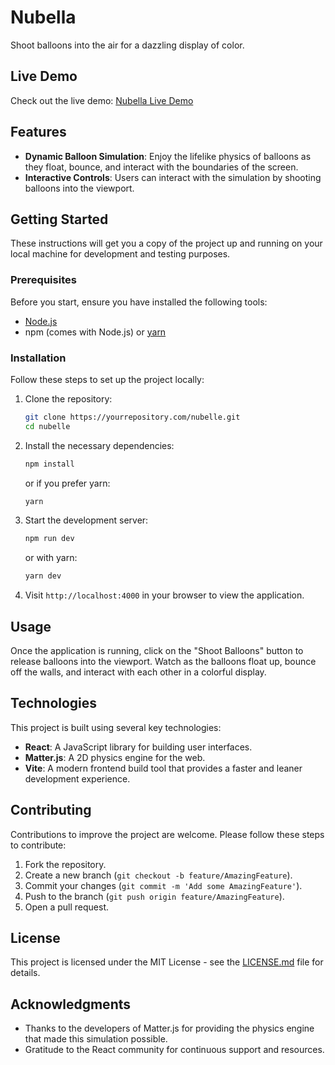 # Nubella

Shoot balloons into the air for a dazzling display of color.

## Live Demo

Check out the live demo: [Nubella Live Demo](https://nubella-chi.vercel.app/)

## Features

- **Dynamic Balloon Simulation**: Enjoy the lifelike physics of balloons as they float, bounce, and interact with the boundaries of the screen.
- **Interactive Controls**: Users can interact with the simulation by shooting balloons into the viewport.

## Getting Started

These instructions will get you a copy of the project up and running on your local machine for development and testing purposes.

### Prerequisites

Before you start, ensure you have installed the following tools:
- [Node.js](https://nodejs.org/en/download/)
- npm (comes with Node.js) or [yarn](https://yarnpkg.com/getting-started/install)

### Installation

Follow these steps to set up the project locally:

1. Clone the repository:
   ```bash
   git clone https://yourrepository.com/nubelle.git
   cd nubelle
   ```

2. Install the necessary dependencies:
   ```bash
   npm install
   ```
   or if you prefer yarn:
   ```bash
   yarn
   ```

3. Start the development server:
   ```bash
   npm run dev
   ```
   or with yarn:
   ```bash
   yarn dev
   ```

4. Visit `http://localhost:4000` in your browser to view the application.

## Usage

 Once the application is running, click on the "Shoot Balloons" button to release balloons into the viewport. Watch as the balloons float up, bounce off the walls, and interact with each other in a colorful display.

## Technologies

This project is built using several key technologies:

- **React**: A JavaScript library for building user interfaces.
- **Matter.js**: A 2D physics engine for the web.
- **Vite**: A modern frontend build tool that provides a faster and leaner development experience.

## Contributing

Contributions to improve the project are welcome. Please follow these steps to contribute:

1. Fork the repository.
2. Create a new branch (`git checkout -b feature/AmazingFeature`).
3. Commit your changes (`git commit -m 'Add some AmazingFeature'`).
4. Push to the branch (`git push origin feature/AmazingFeature`).
5. Open a pull request.

## License

This project is licensed under the MIT License - see the [LICENSE.md](LICENSE.md) file for details.

## Acknowledgments

- Thanks to the developers of Matter.js for providing the physics engine that made this simulation possible.
- Gratitude to the React community for continuous support and resources.
